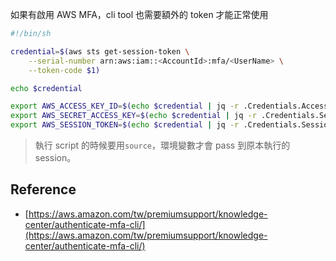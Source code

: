 如果有啟用 AWS MFA，cli tool 也需要額外的 token 才能正常使用

```sh
#!/bin/sh

credential=$(aws sts get-session-token \
    --serial-number arn:aws:iam::<AccountId>:mfa/<UserName> \
    --token-code $1)

echo $credential

export AWS_ACCESS_KEY_ID=$(echo $credential | jq -r .Credentials.AccessKeyId)
export AWS_SECRET_ACCESS_KEY=$(echo $credential | jq -r .Credentials.SecretAccessKey)
export AWS_SESSION_TOKEN=$(echo $credential | jq -r .Credentials.SessionToken)
```

> 執行 script 的時候要用`source`，環境變數才會 pass 到原本執行的 session。

## Reference

- [https://aws.amazon.com/tw/premiumsupport/knowledge-center/authenticate-mfa-cli/](https://aws.amazon.com/tw/premiumsupport/knowledge-center/authenticate-mfa-cli/)
